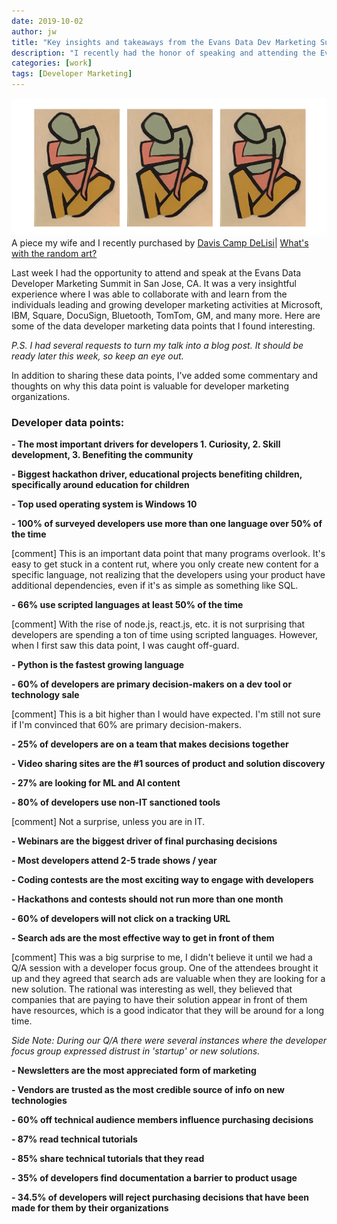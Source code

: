```yaml
---
date: 2019-10-02
author: jw
title: "Key insights and takeaways from the Evans Data Dev Marketing Summit"
description: "I recently had the honor of speaking and attending the Evans Data Developer Marketing Summit, here are some takeaways"
categories: [work]
tags: [Developer Marketing]
---
```

![Emerald](img/davis-site-art.png "Art by Davis Camp DeLisi")
<span class="heroart">A piece my wife and I recently purchased by <a href="https://www.instagram.com/davis_delisi/">Davis Camp DeLisi</a>| <a href="../about#whats-with-the-random-art">What's with the random art?</a></span> 

Last week I had the opportunity to attend and speak at the Evans Data Developer Marketing Summit in San Jose, CA. It was a very insightful experience where I was able to collaborate with and learn from the individuals leading and growing developer marketing activities at Microsoft, IBM, Square, DocuSign, Bluetooth, TomTom, GM, and many more. Here are some of the data developer marketing data points that I found interesting. 

<em>P.S. I had several requests to turn my talk into a blog post. It should be ready later this week, so keep an eye out.</em>

In addition to sharing these data points, I've added some commentary and thoughts on why this data point is valuable for developer marketing organizations.

<h3>Developer data points:</h3>
<strong>- The most important drivers for developers 1. Curiosity, 2. Skill development, 3. Benefiting the community</strong>

<strong>- Biggest hackathon driver, educational projects benefiting children, specifically around education for children</strong>

<strong>- Top used operating system is Windows 10</strong>

<strong>- 100% of surveyed developers use more than one language over 50% of the time</strong>

[comment] This is an important data point that many programs overlook. It's easy to get stuck in a content rut, where you only create new content for a specific language, not realizing that the developers using your product have additional dependencies, even if it's as simple as something like SQL. 

<strong>- 66% use scripted languages at least 50% of the time</strong>

[comment] With the rise of node.js, react.js, etc. it is not surprising that developers are spending a ton of time using scripted languages. However, when I first saw this data point, I was caught off-guard.

<strong>- Python is the fastest growing language</strong>

<strong>- 60% of developers are primary decision-makers on a dev tool or technology sale</strong>

[comment] This is a bit higher than I would have expected. I'm still not sure if I'm convinced that 60% are primary decision-makers. 

<strong>- 25% of developers are on a team that makes decisions together</strong>

<strong>- Video sharing sites are the #1 sources of product and solution discovery</strong>

<strong>- 27% are looking for ML and AI content</strong>

<strong>- 80% of developers use non-IT sanctioned tools</strong>

[comment] Not a surprise, unless you are in IT. 

<strong>- Webinars are the biggest driver of final purchasing decisions</strong>

<strong>- Most developers attend 2-5 trade shows / year</strong>

<strong>- Coding contests are the most exciting way to engage with developers</strong>

<strong>- Hackathons and contests should not run more than one month</strong>

<strong>- 60% of developers will not click on a tracking URL</strong>

<strong>- Search ads are the most effective way to get in front of them</strong>

[comment] This was a big surprise to me, I didn't believe it until we had a Q/A session with a developer focus group. One of the attendees brought it up and they agreed that search ads are valuable when they are looking for a new solution. The rational was interesting as well, they believed that companies that are paying to have their solution appear in front of them have resources, which is a good indicator that they will be around for a long time. 

<em>Side Note: During our Q/A there were several instances where the developer focus group expressed distrust in 'startup' or new solutions.</em>

<strong>- Newsletters are the most appreciated form of marketing</strong>

<strong>- Vendors are trusted as the most credible source of info on new technologies</strong>

<strong>- 60% off technical audience members influence purchasing decisions</strong>

<strong>- 87% read technical tutorials</strong>

<strong>- 85% share technical tutorials that they read </strong>

<strong>- 35% of developers find documentation a barrier to product usage</strong>

<strong>- 34.5% of developers will reject purchasing decisions that have been made for them by their organizations</strong>